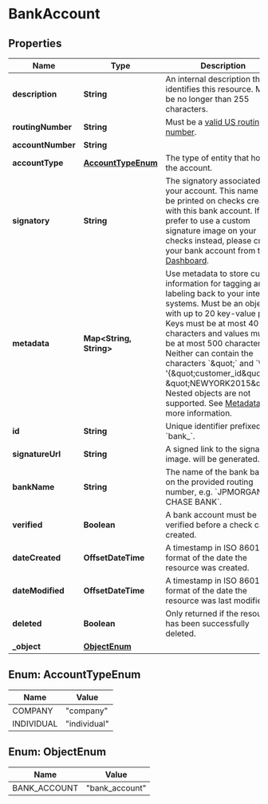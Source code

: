 

# BankAccount


## Properties

Name | Type | Description | Notes
------------ | ------------- | ------------- | -------------
**description** | **String** | An internal description that identifies this resource. Must be no longer than 255 characters.  |  [optional]
**routingNumber** | **String** | Must be a [valid US routing number](https://www.frbservices.org/index.html). | 
**accountNumber** | **String** |  | 
**accountType** | [**AccountTypeEnum**](#AccountTypeEnum) | The type of entity that holds the account. | 
**signatory** | **String** | The signatory associated with your account. This name will be printed on checks created with this bank account. If you prefer to use a custom signature image on your checks instead, please create your bank account from the [Dashboard](https://dashboard.lob.com/#/login). | 
**metadata** | **Map&lt;String, String&gt;** | Use metadata to store custom information for tagging and labeling back to your internal systems. Must be an object with up to 20 key-value pairs. Keys must be at most 40 characters and values must be at most 500 characters. Neither can contain the characters &#x60;\&quot;&#x60; and &#x60;\\&#x60;. i.e. &#39;{\&quot;customer_id\&quot; : \&quot;NEWYORK2015\&quot;}&#39; Nested objects are not supported.  See [Metadata](#section/Metadata) for more information. |  [optional]
**id** | **String** | Unique identifier prefixed with &#x60;bank_&#x60;. | 
**signatureUrl** | **String** | A signed link to the signature image. will be generated. |  [optional]
**bankName** | **String** | The name of the bank based on the provided routing number, e.g. &#x60;JPMORGAN CHASE BANK&#x60;. |  [optional]
**verified** | **Boolean** | A bank account must be verified before a check can be created. |  [optional]
**dateCreated** | **OffsetDateTime** | A timestamp in ISO 8601 format of the date the resource was created. | 
**dateModified** | **OffsetDateTime** | A timestamp in ISO 8601 format of the date the resource was last modified. | 
**deleted** | **Boolean** | Only returned if the resource has been successfully deleted. |  [optional]
**_object** | [**ObjectEnum**](#ObjectEnum) |  | 



## Enum: AccountTypeEnum

Name | Value
---- | -----
COMPANY | &quot;company&quot;
INDIVIDUAL | &quot;individual&quot;



## Enum: ObjectEnum

Name | Value
---- | -----
BANK_ACCOUNT | &quot;bank_account&quot;




